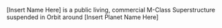 [Insert Name Here] is a public living, commercial M-Class Superstructure suspended in Orbit around [Insert Planet Name Here]